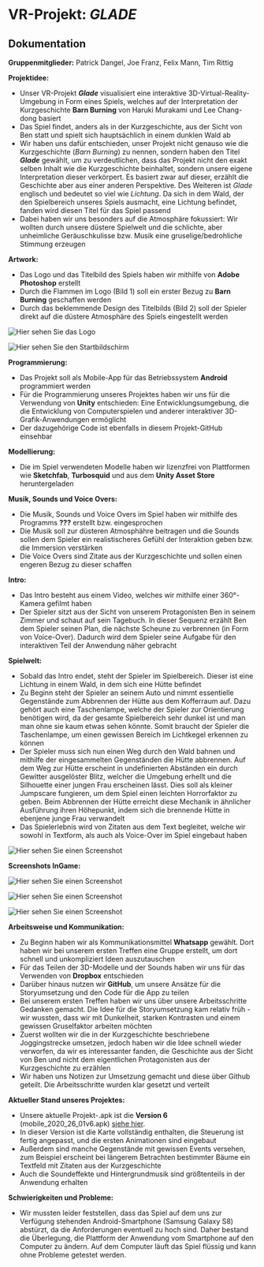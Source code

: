 # VR-Projekt: ***GLADE***

## Dokumentation

**Gruppenmitglieder:**
Patrick Dangel, Joe Franz, Felix Mann, Tim Rittig

**Projektidee:**
- Unser VR-Projekt ***Glade*** visualisiert eine interaktive 3D-Virtual-Reality-Umgebung in Form eines Spiels, welches auf der Interpretation der Kurzgeschichte **Barn Burning** von Haruki Murakami und Lee Chang-dong basiert
- Das Spiel findet, anders als in der Kurzgeschichte, aus der Sicht von Ben statt und spielt sich hauptsächlich in einem dunklen Wald ab
- Wir haben uns dafür entschieden, unser Projekt nicht genauso wie die Kurzgeschichte (*Barn Burning*) zu nennen, sondern haben den Titel ***Glade*** gewählt, um zu verdeutlichen, dass das Projekt nicht den exakt selben Inhalt wie die Kurzgeschichte beinhaltet, sondern unsere eigene Interpretation dieser verkörpert. Es basiert zwar auf dieser, erzählt die Geschichte aber aus einer anderen Perspektive. Des Weiteren ist *Glade* englisch und bedeutet so viel wie *Lichtung*. Da sich in dem Wald, der den Spielbereich unseres Spiels ausmacht, eine Lichtung befindet, fanden wird diesen Titel für das Spiel passend
- Dabei haben wir uns besonders auf die Atmosphäre fokussiert: Wir wollten durch unsere düstere Spielwelt und die schlichte, aber unheimliche Geräuschkulisse bzw. Musik eine gruselige/bedrohliche Stimmung erzeugen

**Artwork:**
- Das Logo und das Titelbild des Spiels haben wir mithilfe von **Adobe Photoshop** erstellt
- Durch die Flammen im Logo (Bild 1) soll ein erster Bezug zu **Barn Burning** geschaffen werden
- Durch das beklemmende Design des Titelbilds (Bild 2) soll der Spieler direkt auf die düstere Atmosphäre des Spiels eingestellt werden

![Hier sehen Sie das Logo](https://raw.githubusercontent.com/Timjr27/BarnBurning1/master/Artwork/Glade_Logo.jpg "Logo")

![Hier sehen Sie den Startbildschirm](https://raw.githubusercontent.com/Timjr27/BarnBurning1/master/Artwork/Glade_Titelbild2.jpg "Titelbild")

**Programmierung:**
- Das Projekt soll als Mobile-App für das Betriebssystem **Android** programmiert werden
- Für die Programmierung unseres Projektes haben wir uns für die Verwendung von **Unity** entschieden: Eine Entwicklungsumgebung, die die Entwicklung von Computerspielen und anderer interaktiver 3D-Grafik-Anwendungen ermöglicht
- Der dazugehörige Code ist ebenfalls in diesem Projekt-GitHub einsehbar

**Modellierung:**
- Die im Spiel verwendeten Modelle haben wir lizenzfrei von Plattformen wie **Sketchfab**, **Turbosquid** und aus dem **Unity Asset Store** heruntergeladen

**Musik, Sounds und Voice Overs:**
- Die Musik, Sounds und Voice Overs im Spiel haben wir mithilfe des Programms **???** erstellt bzw. eingesprochen
- Die Musik soll zur düsteren Atmosphähre beitragen und die Sounds sollen dem Spieler ein realistischeres Gefühl der Interaktion geben bzw. die Immersion verstärken
- Die Voice Overs sind Zitate aus der Kurzgeschichte und sollen einen engeren Bezug zu dieser schaffen

**Intro:**
- Das Intro besteht aus einem Video, welches wir mithilfe einer 360°-Kamera gefilmt haben
- Der Spieler sitzt aus der Sicht von unserem Protagonisten Ben in seinem Zimmer und schaut auf sein Tagebuch. In dieser Sequenz erzählt Ben dem Spieler seinen Plan, die nächste Scheune zu verbrennen (in Form von Voice-Over). Dadurch wird dem Spieler seine Aufgabe für den interaktiven Teil der Anwendung näher gebracht

**Spielwelt:**
- Sobald das Intro endet, steht der Spieler im Spielbereich. Dieser ist eine Lichtung 
in einem Wald, in dem sich eine Hütte befindet 
- Zu Beginn steht der Spieler an seinem Auto und nimmt essentielle Gegenstände zum Abbrennen der Hütte aus dem Kofferraum auf. Dazu gehört auch eine Taschenlampe, welche der Spieler zur Orientierung benötigen wird, da der gesamte Spielbereich sehr dunkel ist und man man ohne sie kaum etwas sehen könnte. Somit braucht der Spieler die Taschenlampe, um einen gewissen Bereich im Lichtkegel erkennen zu können
- Der Spieler muss sich nun einen Weg durch den Wald bahnen und mithilfe der eingesammelten Gegenständen die Hütte abbrennen. Auf dem Weg zur Hütte erscheint in undefinierten Abständen ein durch Gewitter ausgelöster Blitz, welcher die Umgebung erhellt und die Silhouette einer jungen Frau erscheinen lässt. Dies soll als kleiner Jumpscare fungieren, um dem Spiel einen leichten Horrorfaktor zu geben. Beim Abbrennen der Hütte erreicht diese Mechanik in ähnlicher Ausführung ihren Höhepunkt, indem sich die brennende Hütte in ebenjene junge Frau verwandelt
- Das Spielerlebnis wird von Zitaten aus dem Text begleitet, welche wir sowohl in Textform, als auch als Voice-Over im Spiel eingebaut haben

![Hier sehen Sie einen Screenshot](https://raw.githubusercontent.com/Timjr27/BarnBurning1/master/overviewWorld.PNG "Unity Screenshot - Spielbereich")

**Screenshots InGame:**

![Hier sehen Sie einen Screenshot](https://raw.githubusercontent.com/Timjr27/BarnBurning1/master/Screenshots/screenshotStrasse.png "Unity Screenshot 1")

![Hier sehen Sie einen Screenshot](https://raw.githubusercontent.com/Timjr27/BarnBurning1/master/Screenshots/screenshotBr%C3%BCcke.png "Unity Screenshot 2")

![Hier sehen Sie einen Screenshot](https://raw.githubusercontent.com/Timjr27/BarnBurning1/master/Screenshots/screenshotTisch.png "Unity Screenshot 3")

**Arbeitsweise und Kommunikation:**
- Zu Beginn haben wir als Kommunikationsmittel **Whatsapp** gewählt. Dort haben wir bei unserem ersten Treffen eine Gruppe erstellt, um dort schnell und unkompliziert Ideen auszutauschen
- Für das Teilen der 3D-Modelle und der Sounds haben wir uns für das Verwenden von **Dropbox** entschieden
- Darüber hinaus nutzen wir **GitHub**, um unsere Ansätze für die Storyumsetzung und den Code für die App zu teilen
- Bei unserem ersten Treffen haben wir uns über unsere Arbeitsschritte Gedanken gemacht. Die Idee für die Storyumsetzung kam relativ früh - wir wussten, dass wir mit Dunkelheit, starken Kontrasten und einem gewissen Gruselfaktor arbeiten möchten
- Zuerst wollten wir die in der Kurzgeschichte beschriebene Joggingstrecke umsetzen, jedoch haben wir die Idee schnell wieder verworfen, da wir es interessanter fanden, die Geschichte aus der Sicht von Ben und nicht dem eigentlichen Protagonisten aus der Kurzgeschichte zu erzählen
- Wir haben uns Notizen zur Umsetzung gemacht und diese über Github geteilt. Die Arbeitsschritte wurden klar gesetzt und verteilt  

**Aktueller Stand unseres Projektes:**
- Unsere aktuelle Projekt-.apk ist die **Version 6** (mobile_2020_26_01v6.apk) [siehe hier](https://drive.google.com/open?id=1H-TEaAewgI0skOXWUGXTnJJCdOPPRJSv). 
- In dieser Version ist die Karte vollständig enthalten, die Steuerung ist fertig angepasst, und die ersten Animationen sind eingebaut
- Außerdem sind manche Gegenstände mit gewissen Events versehen, zum Beispiel erscheint bei längerem Betrachten bestimmter Bäume ein Textfeld mit Zitaten aus der Kurzgeschichte 
- Auch die Soundeffekte und Hintergrundmusik sind größtenteils in der Anwendung erhalten 

**Schwierigkeiten und Probleme:**
- Wir mussten leider feststellen, dass das Spiel auf dem uns zur Verfügung stehenden Android-Smartphone (Samsung Galaxy S8) abstürzt, da die Anforderungen eventuell zu hoch sind. Daher bestand die Überlegung, die Plattform der Anwendung vom Smartphone auf den Computer zu ändern. Auf dem Computer läuft das Spiel flüssig und kann ohne Probleme getestet werden. 
